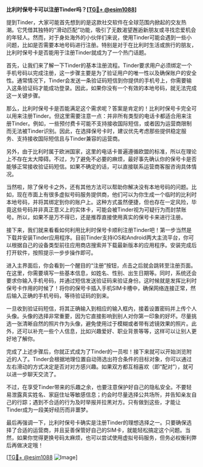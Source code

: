 **比利时保号卡可以注册Tinder吗？[[TG💪+ @esim1088](https://t.me/s/esim1088)]**

提到Tinder，大家可能首先想到的是这款社交软件在全球范围内掀起的交友热潮。它凭借其独特的“滑动匹配”功能，吸引了无数渴望邂逅新朋友或寻找恋爱机会的年轻人。然而，对于身处海外的小伙伴们来说，使用Tinder可能会遇到一些小问题，比如是否需要本地号码进行注册。特别是对于在比利时生活或旅行的朋友，比利时保号卡是否能用于注册Tinder就成为了一个热门话题。

首先，让我们来了解一下Tinder的基本注册流程。Tinder要求用户必须绑定一个手机号码以完成注册，这一步骤主要是为了验证用户的唯一性以及确保账户的安全性。通常情况下，Tinder会发送一条验证码短信到你提供的手机号上，你需要输入这条验证码才能成功登录。因此，如果你没有一个有效的本地号码，就无法完成这一关键步骤。

那么，比利时保号卡是否能满足这个需求呢？答案是肯定的！比利时保号卡完全可以用来注册Tinder。但这里需要注意一点：并非所有类型的电话卡都适合用来注册Tinder。例如，一些预付费卡可能不支持接收国际短信，或者因为运营商限制而无法被Tinder识别。因此，在选择保号卡时，建议优先考虑那些提供稳定服务、支持接收国际短信且与Tinder兼容的运营商。

另外，由于比利时属于欧洲国家，这里的电话卡普遍遵循欧盟的标准，所以在理论上不存在太大障碍。不过，为了避免不必要的麻烦，最好事先确认你的保号卡是否能够正常接收验证码短信。如果不确定的话，可以直接联系运营商客服咨询具体情况。

当然啦，除了保号卡之外，还有其他方法可以帮助你解决没有本地号码的问题。比如，现在市面上有很多虚拟号码服务提供商，他们可以为你生成一个临时的比利时本地号码，并将其绑定到你的账户上。这种方式虽然便捷，但也存在一定风险，毕竟这些号码并非真正意义上的实体卡，可能会被Tinder视为可疑行为而封禁账号。所以，如果不是万不得已，还是推荐直接使用真实的保号卡来进行注册。

接下来，我们就来看看如何利用比利时保号卡顺利注册Tinder吧！第一步当然是下载并安装Tinder应用程序。目前Tinder支持iOS和Android两大主流平台，你可以根据自己的设备类型前往应用商店搜索并下载最新版本的应用程序。安装完成后打开软件，按照提示一步步操作即可。

进入主界面后，你会看到一个醒目的“注册”按钮，点击之后就会跳转至注册页面。在这里，你需要填写一些基本信息，如姓名、性别、出生日期等。同时，系统还会要求你输入手机号码，并通过短信发送验证码来验证身份。这时候就是发挥比利时保号卡作用的时候了！将你的保号卡插入手机SIM卡槽中，确保网络连接正常，然后输入正确的手机号码，等待验证码的到来。

一旦收到验证码短信，将其正确输入到相应的输入框内，接着设置密码并上传个人头像。头像的选择非常重要，因为它直接影响到别人对你第一印象的好坏。尽量挑选一张清晰自然的照片作为头像，避免使用过于模糊或者带有滤镜效果的照片。此外，还可以补充一些个人信息，比如兴趣爱好、职业背景等等，这样可以让别人更好地了解你。

完成了上述步骤后，你就正式成为了Tinder的一员啦！接下来就可以开始浏览附近的人了。Tinder会根据地理位置自动筛选出符合条件的目标对象，你可以通过左右滑动的方式决定是否对对方感兴趣。如果双方都互相喜欢（即“配对”），就可以进一步聊天交流了。

不过，在享受Tinder带来的乐趣之余，也要注意保护好自己的隐私安全。不要轻易泄露真实姓名、家庭住址等敏感信息；约会时尽量选择公共场所，并告知亲友自己的行踪；遇到不合适的行为及时举报并拉黑对方。只有做到这些，才能让Tinder成为一段美好经历而非噩梦。

最后再强调一下，比利时保号卡确实是注册Tinder的理想选择之一。只要确保选择了合适的运营商，并且妥善保管好自己的SIM卡，就能轻松搞定这个问题。当然，如果你觉得更换号码太麻烦，也可以尝试使用虚拟号码服务，但务必权衡利弊后再做决定哦！

[[TG💪+ @esim1088](https://t.me/s/esim1088) ![Image](https://i.postimg.cc/4NQfJmqS/Snipaste-2025-05-13-00-14-12.png)]